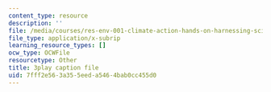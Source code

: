 ```yaml
---
content_type: resource
description: ''
file: /media/courses/res-env-001-climate-action-hands-on-harnessing-science-with-communities-to-cut-carbon-january-iap-2017/7fff2e563a355eeda5464bab0cc455d0_8C2M48Bc5Fw.vtt
file_type: application/x-subrip
learning_resource_types: []
ocw_type: OCWFile
resourcetype: Other
title: 3play caption file
uid: 7fff2e56-3a35-5eed-a546-4bab0cc455d0
---
```

